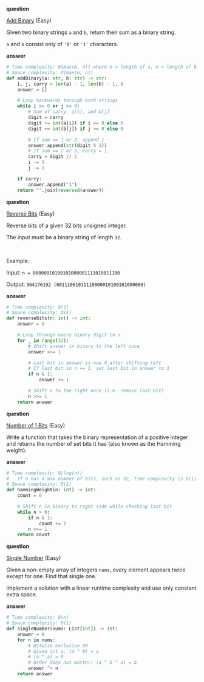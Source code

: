 **question**

<a href="https://leetcode.com/problems/add-binary/description" target="_blank">Add Binary</a> (Easy)

Given two binary strings `a` and `b`, return their sum as a binary string.

`a` and `b` consist only of `'0'` or `'1'` characters.

**answer**

```py
# Time complexity: O(max(m, n)) where m = length of a, n = length of b
# Space complexity: O(max(m, n))
def addBinary(a: str, b: str) -> str:
    i, j, carry = len(a) - 1, len(b) - 1, 0
    answer = []

    # Loop backwards through both strings
    while i >= 0 or j >= 0:
        # Sum of carry, a[i], and b[j]
        digit = carry
        digit += int(a[i]) if i >= 0 else 0
        digit += int(b[j]) if j >= 0 else 0

        # If sum == 1 or 3, append 1
        answer.append(str(digit % 2))
        # If sum == 2 or 3, carry = 1
        carry = digit // 2
        i -= 1
        j -= 1

    if carry:
        answer.append("1")
    return "".join(reversed(answer))
```

**question**

<a href="https://leetcode.com/problems/reverse-bits/description" target="_blank">Reverse Bits</a> (Easy)

Reverse bits of a given 32 bits unsigned integer.

The input must be a binary string of length `32`.

<br/>

Example:

Input: `n = 00000010100101000001111010011100`

Output: `964176192 (00111001011110000010100101000000)`

**answer**

```py
# Time complexity: O(1)
# Space complexity: O(1)
def reverseBits(n: int) -> int:
    answer = 0

    # Loop through every binary digit in n
    for _ in range(32):
        # Shift answer in binary to the left once
        answer <<= 1

        # Last bit in answer is now 0 after shifting left
        # If last bit in n == 1, set last bit in answer to 1
        if n & 1:
            answer += 1

        # Shift n to the right once (i.e. remove last bit)
        n >>= 1
    return answer
```

**question**

<a href="https://leetcode.com/problems/number-of-1-bits/description" target="_blank">Number of 1 Bits</a> (Easy)

Write a function that takes the binary representation of a positive integer and returns the number of set bits it has (also known as the Hamming weight).

**answer**

```py
# Time complexity: O(log(n))
#   If n has a max number of bits, such as 32, time complexity is O(1).
# Space complexity: O(1)
def hammingWeight(n: int) -> int:
    count = 0

    # Shift n in binary to right side while checking last bit
    while n > 0:
        if n & 1:
            count += 1
        n >>= 1
    return count
```

**question**

<a href="https://leetcode.com/problems/single-number/description" target="_blank">Single Number</a> (Easy)

Given a non-empty array of integers `nums`, every element appears twice except for one. Find that single one.

Implement a solution with a linear runtime complexity and use only constant extra space.

**answer**

```py
# Time complexity: O(n)
# Space complexity: O(1)
def singleNumber(nums: List[int]) -> int:
    answer = 0
    for n in nums:
        # Bitwise exclusive OR
        # Given int a, (a ^ 0) = a
        # (a ^ a) = 0
        # Order does not matter: (a ^ b ^ a) = b
        answer ^= n
    return answer
```
